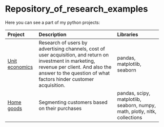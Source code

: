 # Repository_of_research_examples
Here you can see a part of my python projects:

| Project                                     | Description            | Libraries                   |
| :------------------------------------------ | :--------------------- |:----------------------------|
|[Unit economics](Unit_economics)             | Research of users by advertising channels, cost of user acquisition, and return on investment in marketing, revenue per client. And also the answer to the question of what factors hinder customer acquisition.                 | pandas, matplotlib, seaborn                      |
| [Home goods](Home_goods)            | Segmenting customers based on their purchases | pandas, scipy, matplotlib, seaborn, numpy, math, plotly, nltk, collections |
